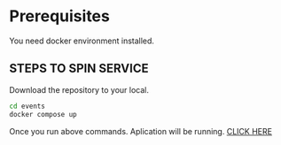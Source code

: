 # Prerequisites

You need docker environment installed.

## STEPS TO SPIN SERVICE

Download the repository to your local.

```bash
cd events
docker compose up
```

Once you run above commands. Aplication will be running. [CLICK HERE](http://localhost:7003/)